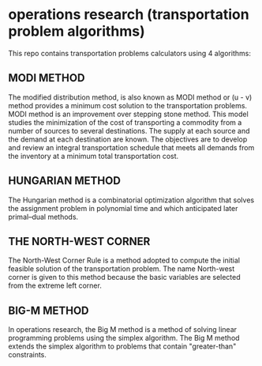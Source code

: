 # operations research (transportation problem algorithms)

This repo contains transportation problems calculators using 4 algorithms:

## MODI METHOD 
The modified distribution method, is also known as MODI method or (u - v) method provides a minimum cost solution to the transportation problems. MODI method is an improvement over stepping stone method. This model studies the minimization of the cost of transporting a commodity from a number of sources to several destinations. The supply at each source and the demand at each destination are known. The objectives are to develop and review an integral transportation schedule that meets all demands from the inventory at a minimum total transportation cost. 


## HUNGARIAN METHOD
The Hungarian method is a combinatorial optimization algorithm that solves the assignment problem in polynomial time and which anticipated later primal–dual methods.



## THE NORTH-WEST CORNER
The North-West Corner Rule is a method adopted to compute the initial feasible solution of the transportation problem. The name North-west corner is given to this method because the basic variables are selected from the extreme left corner.



## BIG-M METHOD 
In operations research, the Big M method is a method of solving linear programming problems using the simplex algorithm. The Big M method extends the simplex algorithm to problems that contain "greater-than" constraints.
